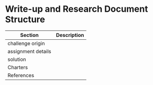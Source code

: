 # Write-up and Research Document Structure

| Section | Description |
|---------|-------------|
| challenge origin | |
| assignment details | |
| solution | |
| Charters | |
| References | |